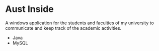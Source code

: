 # Aust Inside
A windows application for the students and faculties of my university to communicate and keep track of the academic activities. 
- Java
- MySQL
